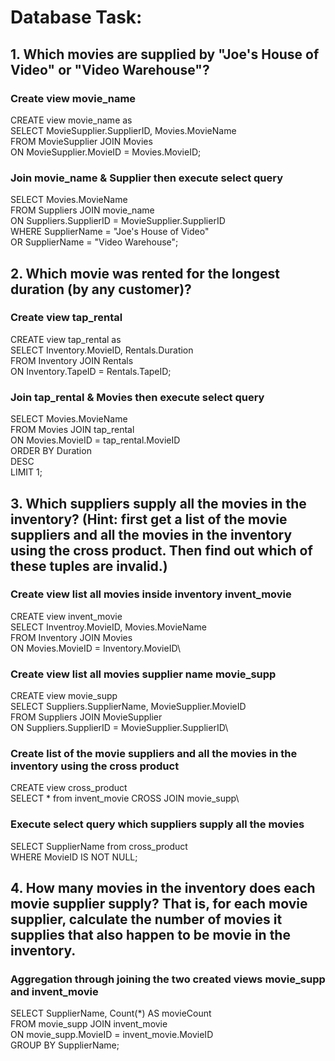 # Database Task:

## 1. Which movies are supplied by "Joe's House of Video" or "Video Warehouse"?

### Create view movie_name

CREATE view movie_name as\
SELECT MovieSupplier.SupplierID, Movies.MovieName\
FROM MovieSupplier JOIN Movies\
ON MovieSupplier.MovieID = Movies.MovieID;

### Join movie_name & Supplier then execute select query

SELECT Movies.MovieName\
FROM Suppliers JOIN movie_name\
ON Suppliers.SupplierID = MovieSupplier.SupplierID\
WHERE SupplierName = "Joe's House of Video"\
OR SupplierName  = "Video Warehouse";

## 2. Which movie was rented for the longest duration (by any customer)?

### Create view tap_rental

CREATE view tap_rental as\
SELECT Inventory.MovieID, Rentals.Duration\
FROM Inventory JOIN Rentals\
ON Inventory.TapeID = Rentals.TapeID;

### Join tap_rental & Movies then execute select query

SELECT Movies.MovieName\
FROM Movies JOIN tap_rental\
ON Movies.MovieID = tap_rental.MovieID\
ORDER BY Duration\
DESC\
LIMIT 1;


## 3. Which suppliers supply all the movies in the inventory? (Hint: first get a list of the movie suppliers and all the movies in the inventory using the cross product. Then find out which of these tuples are invalid.)

### Create view list all movies inside inventory invent_movie

CREATE view invent_movie\
SELECT Inventroy.MovieID, Movies.MovieName\
FROM Inventory JOIN Movies\
ON Movies.MovieID = Inventory.MovieID\


### Create view list all movies supplier name movie_supp

CREATE view movie_supp\
SELECT Suppliers.SupplierName, MovieSupplier.MovieID\
FROM Suppliers JOIN MovieSupplier\
ON Suppliers.SupplierID = MovieSupplier.SupplierID\


### Create list of the movie suppliers and all the movies in the inventory using the cross product

CREATE view cross_product\
SELECT * from invent_movie CROSS JOIN movie_supp\

### Execute select query which suppliers supply all the movies

SELECT SupplierName from cross_product\
WHERE MovieID IS NOT NULL;

## 4. How many movies in the inventory does each movie supplier supply? That is, for each movie supplier, calculate the number of movies it supplies that also happen to be movie in the inventory.

### Aggregation through joining the two created views movie_supp and invent_movie

SELECT SupplierName, Count(*) AS movieCount\
FROM movie_supp JOIN invent_movie\
ON movie_supp.MovieID = invent_movie.MovieID\
GROUP BY SupplierName;


 
